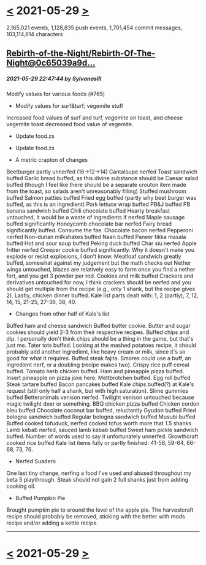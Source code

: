 # [<](2021-05-28.md) 2021-05-29 [>](2021-05-30.md)

2,165,021 events, 1,128,835 push events, 1,701,454 commit messages, 103,114,614 characters


## [Rebirth-of-the-Night/Rebirth-Of-The-Night@0c65039a9d...](https://github.com/Rebirth-of-the-Night/Rebirth-Of-The-Night/commit/0c65039a9d54182ebb90d1c91e1199b72fcee234)
##### 2021-05-29 22:47:44 by SylvanasIII

Modify values for various foods (#765)

* Modify values for surf&turf; vegemite stuff

Increased food values of surf and turf, vegemite on toast, and cheese vegemite toast decreased food value of vegemite.

* Update food.zs

* Update food.zs

* A metric crapton of changes

Beetburger partly unnerfed (16->12->14)
Cantaloupe nerfed
Toast sandwich buffed
Garlic bread buffed, as this divine substance should be
Caesar salad buffed (though I feel like there should be a separate crouton item made from the toast, so salads aren't unreasonably filling)
Stuffed mushroom buffed
Salmon patties buffed
Fried egg buffed (partly why beet burger was buffed, as this is an ingredient)
Pork lettuce wrap buffed
PB&J buffed
PB banana sandwich buffed
Chili chocolate buffed
Hearty breakfast untouched, it would be a waste of ingredients if nerfed
Maple sausage buffed significantly
Honeycomb chocolate bar nerfed
Fairy bread significantly buffed. Consume the fae.
Chocolate bacon nerfed
Pepperoni nerfed
Non-durian milkshakes buffed
Naan buffed
Paneer tikka masala buffed
Hot and sour soup buffed
Peking duck buffed
Char siu nerfed
Apple fritter nerfed
Creeper cookie buffed significantly. Why it doesn't make you explode or resist explosions, I don't know.
Meatloaf sandwich greatly buffed, somewhat against my judgement but the math checks out
Nether wings untouched, blazes are relatively easy to farm once you find a nether fort, and you get 3 powder per rod.
Cookies and milk buffed
Crackers and derivatives untouched for now, I think crackers should be nerfed and you should get multiple from the recipe (e.g., only 1 shank, but the recipe gives 2).
Lastly, chicken dinner buffed.
Kale list parts dealt with: 1, 2 (partly), 7, 12, 14, 15, 21-25, 27-36, 38, 40.

* Changes from other half of Kale's list

Buffed ham and cheese sandwich
Buffed butter cookie. Butter and sugar cookies should yield 2-3 from their respective recipes.
Buffed chips and dip. I personally don't think chips should be a thing in the game, but that's just me.
Tater tots buffed. Looking at the mashed potatoes recipe, it should probably add another ingredient, like heavy cream or milk, since it's so good for what it requires.
Buffed steak fajita. Smores could use a buff, an ingredient nerf, or a doubling (recipe makes two).
Crispy rice puff cereal buffed.
Tomato herb chicken buffed.
Ham and pineapple pizza buffed. Insert pineapple on pizza joke here.
Mettbrotchen buffed.
Egg roll buffed
Steak tartare buffed
Bacon pancakes buffed
Kale chips buffed(?) at Kale's request (still only half a shank, but with high saturation).
Slime gummies buffed
Betteranimals venison nerfed. Twilight venison untouched because magic twilight deer or something.
BBQ chicken pizza buffed
Chicken cordon bleu buffed
Chocolate coconut bar buffed, reluctantly
Gyudon buffed
Fried bologna sandwich buffed
Regular bologna sandwich buffed
Musubi buffed
Buffed cooked tofuduck, nerfed cooked tofus worth more that 1.5 shanks
Lamb kebab nerfed, sauced lamb kebab buffed
Sweet ham pickle sandwich buffed. Number of words used to say it unfortunately unnerfed.
Growthcraft cooked rice buffed
Kale list items fully or partly finished: 41-56, 59-64, 66-68, 73, 76.

* Nerfed Suadero

One last tiny change, nerfing a food I've used and abused throughout my beta 5 playthrough. Steak should not gain 2 full shanks just from adding cooking oil.

* Buffed Pumpkin Pie

Brought pumpkin pie to around the level of the apple pie. The harvestcraft recipe should probably be removed, sticking with the better with mods recipe and/or adding a kettle recipe.

---

# [<](2021-05-28.md) 2021-05-29 [>](2021-05-30.md)

